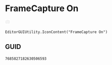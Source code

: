 # FrameCapture On
![](/img/FrameCapture%20On.png)

``` CSharp
EditorGUIUtility.IconContent("FrameCapture On")
```
## GUID
```
7685827182630506593
```
